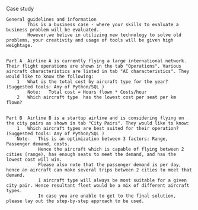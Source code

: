 Case study																	
																	
	General guidelines and information																
			This is a business case - where your skills to evaluate a business problem will be evaluated. 														
			However,we belive in utilizing new technology to solve old problems, your creativity and usage of tools will be given high weightage.														
																	
																	
	Part A	Airline A is currently flying a large international network. Their flight operations are shown in the tab "Operations". Various aircraft characteristics are listed in tab "AC characteristics". They would like to know the following:															
		1	What is the total cost by aircraft type for the year? (Suggested tools: Any of Python/SQL )														
			Note:	Total cost = Hours flown * Costs/hour													
		2	Which aircraft type  has the lowest cost per seat per km flown?														
																	
																	
	Part B	Airline B is a startup airline and is considering flying on the city pairs as shown in tab "City Pairs". They would like to know:															
		1	Which aircraft types are best suited for their operation?  (Suggested tools: Any of Python/SQL )														
		Note-	This is an optimization between 3 factors: Range, Passenger demand, costs. 													
				Hence the aircraft which is capable of flying between 2 cities (range), has enough seats to meet the demand, and has the lowest cost will win. 													
				Please also note that the passenger demand is per day, hence an aircraft can make several trips between 2 cities to meet that demand.													
				1 aircraft type will always be most suitable for a given city pair. Hence resultant fleet would be a mix of different aircraft types.													
				In case you are unable to get to the final solution, please lay out the step-by-step approach to be used.													
